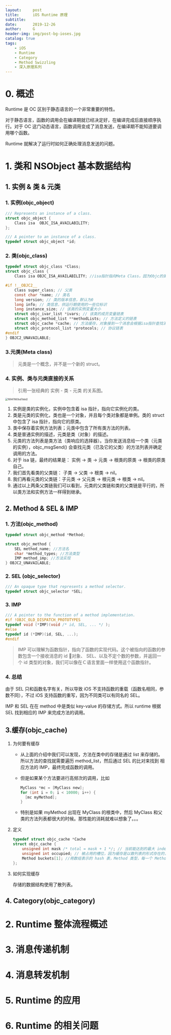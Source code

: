```yaml
---
layout:     post
title:      iOS Runtime 原理
subtitle:   
date:       2019-12-26
author:     G
header-img: img/post-bg-ioses.jpg
catalog: true
tags:
    - iOS
    - Runtime
    - Category
    - Method Swizzling
    - 深入原理系列
---
```




# 0. 概述



Runtime 是 OC 区别于静态语言的一个非常重要的特性。

对于静态语言，函数的调用会在编译期就已经决定好，在编译完成后直接顺序执行。对于 OC 这门动态语言，函数调用变成了消息发送，在编译期不能知道要调用哪个函数。

Runtime 就解决了运行时如何正确处理消息发送的问题。





# 1. 类和 NSObject 基本数据结构

## 1. 实例 & 类 & 元类

### 1. 实例(objc_object)

```c
/// Represents an instance of a class.
struct objc_object {
    Class isa  OBJC_ISA_AVAILABILITY;
};

/// A pointer to an instance of a class.
typedef struct objc_object *id;
```

### 2. 类(objc_class)

```c
typedef struct objc_class *Class;
struct objc_class {
	Class isa OBJC_ISA_AVAILABILITY; //isa指针指向Meta Class，因为Objc的类的本身也是一个Object，为了处理这个关系，runtime就创造了Meta Class，当给类发送[NSObject alloc]这样消息时，实际上是把这个消息发给了Class Object

#if !__OBJC2__
	Class super_class; // 父类
	const char *name; // 类名
	long version; // 类的版本信息，默认为0
	long info; // 类信息，供运行期使用的一些位标识
	long instance_size; // 该类的实例变量大小
	struct objc_ivar_list *ivars; // 该类的成员变量链表
	struct objc_method_list **methodLists; // 方法定义的链表
	struct objc_cache *cache; // 方法缓存，对象接到一个消息会根据isa指针查找消息对象，这时会在methodLists中遍历，如果cache了，常用的方法调用时就能够提高调用的效率。
	struct objc_protocol_list *protocols; // 协议链表
#endif
} OBJC2_UNAVAILABLE;

```

### 3.元类(Meta class)

> 元类是一个概念，并不是一个新的 struct。



### 4. 实例、类与元类直接的关系

> 引用一张经典的 实例 - 类 - 元类 的关系图。

<img src="https://tva1.sinaimg.cn/large/006tNbRwly1gaazvpk1j7j30px0r5gmy.jpg" alt="16947663bd7ddd2" style="zoom:50%;" />

1. 实例是类的实例化，实例中包含着 isa 指针，指向它实例化的类。
2. 类是元类的实例化，类也是一个对象，并且每个类对象都是单例。类的 struct 中包含了 isa 指针，指向它的原类。
3. 类中保存着实例方法列表；元类中包含了所有类方法的列表。
4. 类是普通实例的描述，元类是类（对象）的描述。
5. 元类的方法列表是类方法（类响应的选择器）。当你发送消息给一个类（元类的实例），objc_msgSend() 会查找元类（已及它的父类）的方法列表并确定调用的方法。
6. 对于 isa 链，最终的结果是： 实例 -> 类 -> 元类 -> 根类的原类 -> 根类的原类自己。
7. 我们首先看类的父类链： 子类 -> 父类 -> 根类 -> nil。
8. 我们再看元类的父类链：子元类 -> 父元类 -> 根元类 -> 根类 -> nil。
9. 通过以上两条父类链我们可以看到，元类的父类链和类的父类链是平行的，所以类方法和实例方法一样得到继承。

## 2. Method & SEL & IMP

### 1. 方法(objc_method)

```c
typedef struct objc_method *Method;

struct objc_method {
    SEL method_name; //方法名
    char *method_types; //方法类型
    IMP method_imp; //方法实现
} OBJC2_UNAVAILABLE;
```



### 2. SEL (objc_selector)

```c
/// An opaque type that represents a method selector.
typedef struct objc_selector *SEL;
```



### 3. IMP

```c
/// A pointer to the function of a method implementation. 
#if !OBJC_OLD_DISPATCH_PROTOTYPES
typedef void (*IMP)(void /* id, SEL, ... */ ); 
#else
typedef id (*IMP)(id, SEL, ...); 
#endif
```

> IMP 可以理解为函数指针，指向了函数的实现代码。这个被指向的函数的参数包含一个接收消息的 id 对象、 SEL、以及不定个数的参数，并返回一个 id 类型的对象，我们可以像在Ｃ语言里面一样使用这个函数指针。



### 4. 总结

由于 SEL 只和函数名字有关，所以导致 iOS 不支持函数的重载（函数名相同，参数不同），不过 iOS 支持函数的重写，因为不同类可以有同名的 SEL。

IMP 和 SEL 在在 method 中是类似 key-value 的存储方式。所以 runtime 根据 SEL 找到相应的 IMP 来完成方法的调用。



## 3.缓存(objc_cache)

1. 为何要有缓存

   - 从上面的介绍中我们可以发现，方法在类中的存储是通过 list 来存储的。所以方法的查找就需要遍历 method_list，然后通过 SEL 的比对来找到 相应方法的 IMP，最终完成函数的调用。

   - 但是如果某个方法要进行高频次的调用，比如

     ```objective-c
     MyClass *mc = [MyClass new];
     for (int i = 0; i < 10000; i++) {
       [mc myMethod];
     }
     ```

   - 特别是如果 myMethod 出现在 MyClass 的根类中，然后 MyClass 和父类的方法列表都很大的时候。那性能的消耗就难以想象了。。。

2. 定义

   ```c
   typedef struct objc_cache *Cache
   struct objc_cache {
       unsigned int mask /* total = mask + 1 */; // 当前能达到的最大 index
       unsigned int occupied; // 被占用的槽位，因为缓存是以散列表的形式存在的，所以会有空槽，而occupied表示当前被占用的数目
       Method buckets[1]; //用数组表示的 hash 表，Method 类型，每一个 Method 代表一个方法缓存，buckets 是可变数组。
   };
   ```

3. 如何实现缓存

   存储的数据结构使用了散列表。

   

## 4. Category(objc_category)



# 2. Runtime 整体流程概述



# 3. 消息传递机制



# 4. 消息转发机制



# 5. Runtime 的应用



# 6. Runtime 的相关问题


